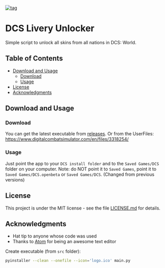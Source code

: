 [![tag](https://img.shields.io/github/v/release/LombardiDaniel/dcs-livery-unlocker?include_prereleases&style=for-the-badge)](https://github.com/LombardiDaniel/Reddbot/releases)

# DCS Livery Unlocker
Simple script to unlock all skins from all nations in DCS: World.

## Table of Contents

-   [Download and Usage](#download-and-usage)
    -   [Download](#download)
    -   [Usage](#Usage)
-   [License](#license)
-   [Acknowledgments](#acknowledgments)

## Download and Usage

### Download

You can get the latest executable from [releases](https://github.com/LombardiDaniel/dcs-livery-unlocker/releases). Or from the UserFiles: https://www.digitalcombatsimulator.com/en/files/3318254/

### Usage

Just point the app to your `DCS install folder` and to the `Saved Games/DCS` folder on your computer. Note: do NOT point it to `Saved Games`, point it to `Saved Games/DCS.openbeta` or `Saved Games/DCS`. (Changed from previous versions)

## License

This project is under the MIT license - see the file [LICENSE.md](LICENSE.md) for details.

## Acknowledgments

* Hat tip to anyone whose code was used
* Thanks to [Atom](https://atom.io/) for being an awesome text editor

Create executable (from `src` folder):
```sh
pyinstaller --clean --onefile --icon='logo.ico' main.py
```
